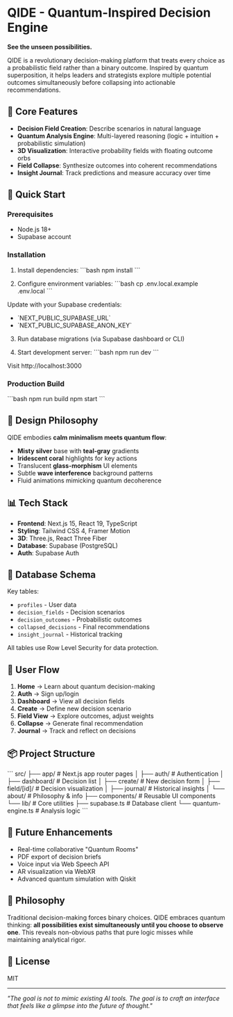 # QIDE - Quantum-Inspired Decision Engine

**See the unseen possibilities.**

QIDE is a revolutionary decision-making platform that treats every choice as a probabilistic field rather than a binary outcome. Inspired by quantum superposition, it helps leaders and strategists explore multiple potential outcomes simultaneously before collapsing into actionable recommendations.

## 🌌 Core Features

- **Decision Field Creation**: Describe scenarios in natural language
- **Quantum Analysis Engine**: Multi-layered reasoning (logic + intuition + probabilistic simulation)
- **3D Visualization**: Interactive probability fields with floating outcome orbs
- **Field Collapse**: Synthesize outcomes into coherent recommendations
- **Insight Journal**: Track predictions and measure accuracy over time

## 🚀 Quick Start

### Prerequisites
- Node.js 18+ 
- Supabase account

### Installation

1. Install dependencies:
\`\`\`bash
npm install
\`\`\`

2. Configure environment variables:
\`\`\`bash
cp .env.local.example .env.local
\`\`\`

Update with your Supabase credentials:
- \`NEXT_PUBLIC_SUPABASE_URL\`
- \`NEXT_PUBLIC_SUPABASE_ANON_KEY\`

3. Run database migrations (via Supabase dashboard or CLI)

4. Start development server:
\`\`\`bash
npm run dev
\`\`\`

Visit http://localhost:3000

### Production Build

\`\`\`bash
npm run build
npm start
\`\`\`

## 🎨 Design Philosophy

QIDE embodies **calm minimalism meets quantum flow**:

- **Misty silver** base with **teal-gray** gradients
- **Iridescent coral** highlights for key actions
- Translucent **glass-morphism** UI elements
- Subtle **wave interference** background patterns
- Fluid animations mimicking quantum decoherence

## 📊 Tech Stack

- **Frontend**: Next.js 15, React 19, TypeScript
- **Styling**: Tailwind CSS 4, Framer Motion
- **3D**: Three.js, React Three Fiber
- **Database**: Supabase (PostgreSQL)
- **Auth**: Supabase Auth

## 🔐 Database Schema

Key tables:
- `profiles` - User data
- `decision_fields` - Decision scenarios
- `decision_outcomes` - Probabilistic outcomes
- `collapsed_decisions` - Final recommendations
- `insight_journal` - Historical tracking

All tables use Row Level Security for data protection.

## 🧭 User Flow

1. **Home** → Learn about quantum decision-making
2. **Auth** → Sign up/login
3. **Dashboard** → View all decision fields
4. **Create** → Define new decision scenario
5. **Field View** → Explore outcomes, adjust weights
6. **Collapse** → Generate final recommendation
7. **Journal** → Track and reflect on decisions

## 📦 Project Structure

\`\`\`
src/
├── app/                # Next.js app router pages
│   ├── auth/          # Authentication
│   ├── dashboard/     # Decision list
│   ├── create/        # New decision form
│   ├── field/[id]/    # Decision visualization
│   ├── journal/       # Historical insights
│   └── about/         # Philosophy & info
├── components/        # Reusable UI components
└── lib/              # Core utilities
    ├── supabase.ts   # Database client
    └── quantum-engine.ts  # Analysis logic
\`\`\`

## 🔮 Future Enhancements

- Real-time collaborative "Quantum Rooms"
- PDF export of decision briefs
- Voice input via Web Speech API
- AR visualization via WebXR
- Advanced quantum simulation with Qiskit

## 💬 Philosophy

Traditional decision-making forces binary choices. QIDE embraces quantum thinking: **all possibilities exist simultaneously until you choose to observe one**. This reveals non-obvious paths that pure logic misses while maintaining analytical rigor.

## 📄 License

MIT

---

*"The goal is not to mimic existing AI tools. The goal is to craft an interface that feels like a glimpse into the future of thought."*
